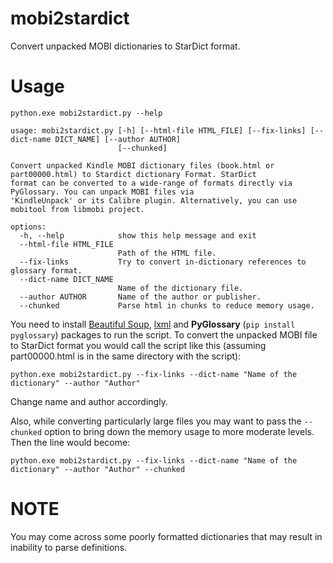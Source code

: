 # mobi2stardict
Convert unpacked MOBI dictionaries to StarDict format.

# Usage
`python.exe mobi2stardict.py --help`
```
usage: mobi2stardict.py [-h] [--html-file HTML_FILE] [--fix-links] [--dict-name DICT_NAME] [--author AUTHOR]
                        [--chunked]

Convert unpacked Kindle MOBI dictionary files (book.html or part00000.html) to Stardict dictionary Format. StarDict
format can be converted to a wide-range of formats directly via PyGlossary. You can unpack MOBI files via
'KindleUnpack' or its Calibre plugin. Alternatively, you can use mobitool from libmobi project.

options:
  -h, --help            show this help message and exit
  --html-file HTML_FILE
                        Path of the HTML file.
  --fix-links           Try to convert in-dictionary references to glossary format.
  --dict-name DICT_NAME
                        Name of the dictionary file.
  --author AUTHOR       Name of the author or publisher.
  --chunked             Parse html in chunks to reduce memory usage.
```
You need to install [Beautiful Soup](https://www.crummy.com/software/BeautifulSoup/bs4/doc/#installing-beautiful-soup), [lxml](https://lxml.de/installation.html) and **PyGlossary** (`pip install pyglossary`) packages to run the script.
To convert the unpacked MOBI file to StarDict format you would call the script like this (assuming part00000.html is in the same directory with the script):
````
python.exe mobi2stardict.py --fix-links --dict-name "Name of the dictionary" --author "Author"
````
Change name and author accordingly.

Also, while converting particularly large files you may want to pass the `--chunked` option to bring down the memory usage to more moderate levels. Then the line would become:
````
python.exe mobi2stardict.py --fix-links --dict-name "Name of the dictionary" --author "Author" --chunked
````

# NOTE
You may come across some poorly formatted dictionaries that may result in inability to parse definitions.